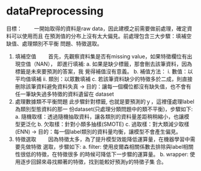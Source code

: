 # dataPreprocessing
目標：
　　一開始取得的資料是raw data，因此建模之前需要做前處理，確定資料可以使用而且
在預測值的分布上沒有太大偏見。前處理包含三大步驟：填補空缺值、處理類別不平衡
問題、特徵選取。
1. 填補空值
　　首先，先觀察資料集是否有missing value，如果特徵欄位有出現空值（NAN），
即進行填補:
a. 如果是缺少標籤，那會刪去該筆資料，因為標籤是未來要預測的答案，我
覺得補值沒有意義。
b. 補值方法：
i. 數值：以平均值填補
ii. 類別：以眾數填補
c. 若該筆資料缺少的特徵多於二成，則直接刪除該筆資料避免資料失真
→ 目的：讓每一個欄位都沒有缺失值，也不會有任一筆缺失過多特徵的資料遺留在
dataset
2. 處理數據類不平衡問題
此步驟針對標籤, 也就是要預測的ｙ，這裡僅處理label為類別型態資料的那一
份dataset(只處理分類問題中的類不平衡)，步驟如下:
a. 隨機取樣：透過隨機抽取資料，讓各類別的資料量差距稍稍縮小，也讓模
型更泛化
b. 欠取樣：針對小類多抽樣(SMOTE)
c. 過取樣：對大類減少取樣(ENN)
→ 目的：每一個label類別的資料量均衡，讓模型不會產生偏見。
3. 特徵選取
　　因為特徵太多，為了提升模型效能降低運算量，在機器學習中需要先做特徵
選取，步驟如下:
a. filter: 使用皮爾森相關係數去排除與label相關性很低的特徵，在特徵很多
的時候可降低下一步驟的運算量。
b. wrapper: 使用逐步回歸來尋找顯著的特徵，找到能較好預測y的特徵子集
合。
